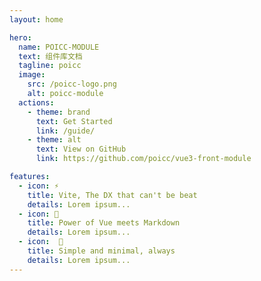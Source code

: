 ```yaml
---
layout: home

hero:
  name: POICC-MODULE
  text: 组件库文档
  tagline: poicc
  image:
    src: /poicc-logo.png
    alt: poicc-module
  actions:
    - theme: brand
      text: Get Started
      link: /guide/
    - theme: alt
      text: View on GitHub
      link: https://github.com/poicc/vue3-front-module

features:
  - icon: ⚡️
    title: Vite, The DX that can't be beat
    details: Lorem ipsum...
  - icon: 🖖
    title: Power of Vue meets Markdown
    details: Lorem ipsum...
  - icon:  💫
    title: Simple and minimal, always
    details: Lorem ipsum...
---
```

